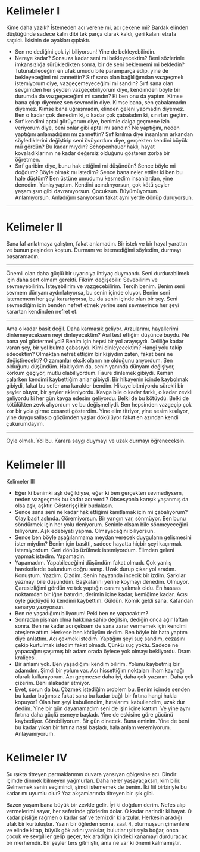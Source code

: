 # Kelimeler I

Kime daha yazık? İstemeden acı verene mi, acı çekene mi?
Bardak elinden düştüğünde sadece kalın dibi tek parça olarak kaldı, geri kalanı etrafa saçıldı. İkisinin de ayakları çıplaktı.
- Sen ne dediğini çok iyi biliyorsun!
Yine de bekleyebilirdin.
- Nereye kadar? Sonsuza kadar seni mi bekleyecektim? Beni sözlerinle imkansızlığa sürükledikten sonra, bir de seni beklememi mi bekledin? Tutunabileceğim en ufak umudu bile paramparça edip, yine de bekleyeceğimi mi zannettin? Sırf sana olan bağlılığımdan vazgeçmek istemiyorum diye, vazgeçemeyeceğimi mi sandın? Sırf sana olan sevgimden her şeyden vazgeçebiliyorum diye, kendimden böyle bir durumda da vazgeçeceğimi mi sandın? Ki ben onu da yaptım. Kimse bana çıkıp diyemez sen sevmedin diye. Kimse bana, sen çabalamadın diyemez. Kimse bana uğraşmadın, elinden geleni yapmadın diyemez. Ben o kadar çok denedim ki, o kadar çok çabaladım ki, sınırları geçtim.
- Sırf kendimi aptal görüyorum diye, benimle dalga geçmene izin veriyorum diye, beni onlar gibi aptal mı sandın? Ne yaptığını, neden yaptığını anlamadığımı mı zannettin? Sırf kırılma diye insanların arkandan söylediklerini değiştirip seni övüyordum diye, gerçekten kendini büyük mü gördün? Bu kadar mıydın? Schopenhauer haklı, hayat kovaladıklarının ne kadar değersiz olduğunu gösteren zorba bir öğretmen.
- Sırf garibim diye, bunu hak ettiğimi mi düşündün? Sence böyle mi doğdum? Böyle olmak mı istedim? Sence bana neler ettiler ki ben bu hale düştüm? Ben üstüne umudumu kesmedim insanlardan, yine denedim. Yanlış yaptım.
Kendini acındırıyorsun, çok kötü şeyler yaşamışsın gibi davranıyorsun. Çocuksun. Büyümüyorsun. Anlamıyorsun. Anladığını sanıyorsun fakat aynı yerde dönüp duruyorsun.

---

# Kelimeler II

Sana laf anlatmaya çalıştım, fakat anlamadın. Bir istek ve bir hayal yarattın ve bunun peşinden koştun. Durmanı ve istemediğimi söyledim, durmayı başaramadın.

---

Önemli olan daha güçlü bir uyarıcıya ihtiyaç duymandı. Seni durdurabilmek için daha sert olmam gerekti. Fikrim değişebilir. Sevebilirim ve sevmeyebilirim. İsteyebilirim ve vazgeçebilirim. Tercih benim. Benim seni sevmem dünyanı aydınlatıyorsa, bu senin içinde oluyor. Benim seni istememem her şeyi karartıyorsa, bu da senin içinde olan bir şey. Seni sevmediğim için benden nefret etmek yerine seni sevmeyince her şeyi karartan kendinden nefret et.

---

Ama o kadar basit değil. Daha karmaşık geliyor. Arzularımı, hayallerimi dinlemeyeceksem neyi dinleyecektim? Asıl test ettiğim düşünce buydu. Ne bana yol göstermeliydi? Benim için hepsi bir yol arayışıydı. Deliliğe kadar varan şey, bir yol bulma çabasıydı. Kimi dinleyecektim? Hangi yolu takip edecektim? Olmaktan nefret ettiğim bir kişiydim zaten, fakat beni ne değiştirecekti? O zamanlar eksik olanın ne olduğunu arıyordum. Sen olduğunu düşündüm. Haklıydım da, senin yanında dünyam değişiyor, korkum geçiyor, mutlu olabiliyordum. Faure dinlemek gibiydi. Keman çalarken kendimi kaybettiğim anlar gibiydi. Bir hikayenin içinde kaybolmak gibiydi, fakat bu sefer ana karakter bendim. Hikaye bitmiyordu sürekli bir şeyler oluyor, bir şeyler ekleniyordu. Kavga bile o kadar farklı, o kadar zevkli geliyordu ki her gün kavga edesim geliyordu. Belki de bu kötüydü. Belki de kötülükten zevk alıyordum ve bu değişmeliydi. Ben hepsinden vazgeçip çok zor bir yola girme cesareti gösterdim. Yine elim titriyor, yine sesim kısılıyor, yine duygusallaşıp gözümden yaşlar dökülüyor fakat en azından kendi çukurumdayım.

---

Öyle olmalı. Yol bu. Karara saygı duymayı ve uzak durmayı öğreneceksin.

# Kelimeler III

Kelimeler III
- Eğer ki benimki aşk değildiyse, eğer ki ben gerçekten sevmediysem, neden vazgeçmek bu kadar acı verdi? Obsesyonla karışık yaşanmış da olsa aşk, aşktır.
Gösterişçi bir budalasın.
- Sence sana seni ne kadar hak ettiğimi kanıtlamak için mi çabalıyorum? Olay basit aslında. Göremiyorsun. Bir yangın var, sönmüyor. Ben bunu söndürmek için her yolu deniyorum. Seninle olsam bile sönmeyeceğini biliyorum.
Aşk edebiyatı yapma. Olmayacağını biliyorsun.
- Sence ben böyle aşağılanmama meydan verecek duyguların gelişmesini ister miydim? Benim için basitti, sadece hayatta hiçbir şeyi kaçırmak istemiyordum. Geri dönüp üzülmek istemiyordum. Elimden geleni yapmak istedim.
Yapamadın.
- Yapamadım. Yapabileceğimi düşündüm fakat olmadı. Çok yanlış hareketlerde bulundum doğru sanıp. Uzak durup çıkar yol aradım. Konuştum. Yazdım. Çizdim. Senin hayatında incecik bir izdim. Şarkılar yazmayı bile düşündüm. Başkalarını yerine koymayı denedim. Olmuyor. Çaresizliğimi gördün ve tek yaptığın canımı yakmak oldu. En hassas noktamdan bir iğne batırdın, derimin içine kadar, kemiğime kadar. Acısı öyle güçlüydü ki kendimi kaybettim. Güldün. Komik geldi sana.
Kafandan senaryo yazıyorsun.
- Ben ne yaşadığımı biliyorum!
Peki ben ne yapacaktım?
- Sonradan pişman olma hakkına sahip değilsin, dediğin onca ağır laftan sonra. Ben ne kadar acı çeksem de sana zarar vermemek için kendimi ateşlere attım. Herkese ben kötüyüm dedim. Ben böyle bir hata yaptım diye anlattım. Acı çekmek istedim. Yaptığım şeyi suç sandım, cezasını çekip kurtulmak istedim fakat olmadı. Çünkü suç yoktu. Sadece ne yapacağını şaşırmış bir adam orada öylece yok olmayı bekliyordu.
Dram kraliçesi.
- Bir anlamı yok. Ben yaşadığımı kendim bilirim. Yolunu kaybetmiş bir adamdım. Şimdi bir yolum var. Acı hissettiğim noktaları ilham kaynağı olarak kullanıyorum. Acı geçmezse daha iyi, daha çok yazarım. Daha çok çizerim.
Beni alakadar etmiyor.
- Evet, sorun da bu. Çözmek istediğim problem bu. Benim içimde senden bu kadar bağımsız fakat sana bu kadar bağlı bir fırtına hangi hakla kopuyor? Olan her şeyi kabullendim, hatalarımı kabullendim, uzak dur dedim. Yine bir gün dayanamadım seni de işin içine kattım. Ve yine aynı fırtına daha güçlü esmeye başladı. Yine de eskisine göre gücünü kaybediyor. Görebiliyorum. Bir gün dinecek. Buna eminim. Yine de beni bu kadar yıkan bir fırtına nasıl başladı, hala anlam veremiyorum. Anlayamıyorum.

# Kelimeler IV

Şu ışıkta titreyen parmaklarımın duvara yansıyan gölgesine acı. Dindir içimde dinmek bilmeyen yağmurları. Daha neler yaşayacaksın, kim bilir. Gelmemek senin seçimindi, şimdi istememek de benim. İki fiil birbiriyle bu kadar mı uyumlu olur? Yaz akşamlarında titreyen bir ışık gibi.

Bazen yaşam bana büyük bir zevkle gelir. İyi ki doğdum derim. Nefes alıp vermelerimi sayar, her seferinde gözlerim dolar. O kadar narindir ki hayat. O kadar pisliğe rağmen o kadar saf ve temizdir ki arzular. Herkesin aradığı ufak bir kurtuluştur. Yazın bir öğleden sonra, saat 4, oturmuşsun çimenlere ve elinde kitap, büyük gök adını yankılar, bulutlar ışıltısıyla boğar, onca çocuk ve sevgililer gelip geçer, tek aradığın içindeki kanamayı durduracak bir merhemdir. Bir şeyler ters gitmiştir, ama ne var ki önemi kalmamıştır.